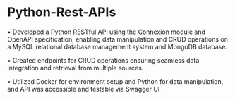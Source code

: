 # Python-Rest-APIs

• Developed a Python RESTful API using the Connexion module and OpenAPI specification, enabling data manipulation and CRUD 
operations on a MySQL relational database management system and MongoDB database. 

• Created endpoints for CRUD operations ensuring seamless data integration and retrieval from multiple sources. 

• Utilized Docker for environment setup and Python for data manipulation, and API was accessible and testable via Swagger UI
